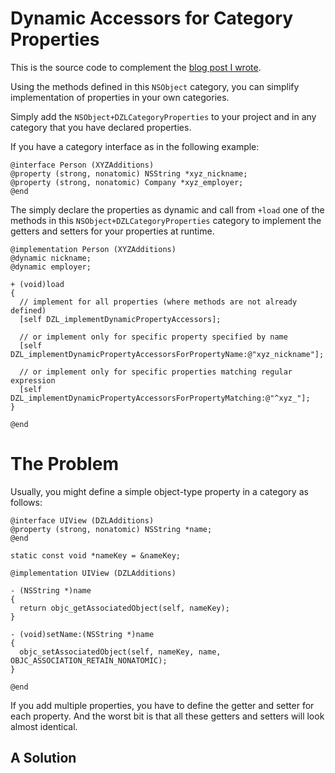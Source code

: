 # Dynamic Accessors for Category Properties

This is the source code to complement the [blog post I wrote][1].

Using the methods defined in this `NSObject` category, you can simplify implementation of properties in your own categories.

Simply add the `NSObject+DZLCategoryProperties` to your project and in any category that you have declared properties.

If you have a category interface as in the following example:

```
@interface Person (XYZAdditions)
@property (strong, nonatomic) NSString *xyz_nickname;
@property (strong, nonatomic) Company *xyz_employer;
@end
```

The simply declare the properties as dynamic and call from `+load` one of the methods in this `NSObject+DZLCategoryProperties` category to implement the getters and setters for your properties at runtime.
```
@implementation Person (XYZAdditions)
@dynamic nickname;
@dynamic employer;

+ (void)load
{
  // implement for all properties (where methods are not already defined)
  [self DZL_implementDynamicPropertyAccessors];
  
  // or implement only for specific property specified by name
  [self DZL_implementDynamicPropertyAccessorsForPropertyName:@"xyz_nickname"];
  
  // or implement only for specific properties matching regular expression
  [self DZL_implementDynamicPropertyAccessorsForPropertyMatching:@"^xyz_"];
}

@end
```

# The Problem

Usually, you might define a simple object-type property in a category as follows:

```objc
@interface UIView (DZLAdditions)
@property (strong, nonatomic) NSString *name;
@end

static const void *nameKey = &nameKey;

@implementation UIView (DZLAdditions)

- (NSString *)name
{
  return objc_getAssociatedObject(self, nameKey);
}

- (void)setName:(NSString *)name
{
  objc_setAssociatedObject(self, nameKey, name, OBJC_ASSOCIATION_RETAIN_NONATOMIC);
}

@end
```

If you add multiple properties, you have to define the getter and setter for each property. And the worst bit is that all these getters and setters will look almost identical.

## A Solution



[1]: http://samdods.github.io/blog/2014/01/04/dynamic-accessors-for-category-properties/
